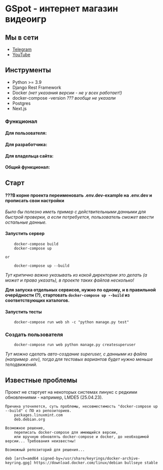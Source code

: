 # GSpot - интернет магазин видеоигр

## Мы в сети
- [Telegram](https://t.me/django_school)
- [YouTube](https://www.youtube.com/channel/UC_hPYclmFCIENpMUHpPY8FQ)

## Инструменты

- Python >= 3.9
- Django Rest Framework
- Docker *(нет указания версии - не у всех работает!)*
- docker-compose -version *??? вообще не указали*
- Postgres
- Next.js

### Функционал
#### Для пользователя:


#### Для разработчика:


#### Для владельца сайта:


#### Общий функционал:


## Старт

#### ???В корне проекта переименовать .env.dev-example на .env.dev и прописать свои настройки
*Было бы полезно иметь пример с действительными данными для быстрой проверки, а если потребуется, пользователь сможет ввести остальные данные.*


#### Запустить сервер
```
    docker-compose build
    docker-compose up
```
    or
```
    docker-compose up --build
```
*Тут критично важно указывать из какой директории это делать (а может и права указать), в проекте таких файлов несколько!*

**Для запуска отдельных сервисов, нужно по одному, и в правильной очерёдности (?), стартовать `docker-compose up --build` из соответствующих каталогов.**

#### Запустить тесты
```
    docker-compose run web sh -c "python manage.py test"
```

### Создать пользователя
```
    docker-compose run web python manage.py createsuperuser
```

*Тут можно сделать авто-создание superuser, с данными из файла (например .env), тогда для тестовых вариантов будет нужно меньше телодвижений.*

## Известные проблемы
Проект не стартует на некоторых системах линукс с редкими обновлениями - например, LMDE5 (25.04.23).
    
    Причина уточняется, суть проблемы, несовместимость "docker-compose up --build" с ПО из репозиториев.
        packages.linuxmint.com
        deb.debian.org

    Возможное решение, 
        переписать docker-compose для имеющийся версии, 
        или вручную обновлять docker-compose и docker, до необходимой версии... Требования неизвестны!

    Возможный репозиторий для решения...        
```
deb [arch=amd64 signed-by=/usr/share/keyrings/docker-archive-keyring.gpg] https://download.docker.com/linux/debian bullseye stable
```
